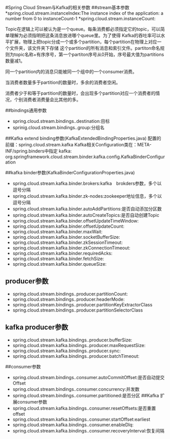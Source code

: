 #Spring Cloud Stream与Kafka的相关参数
##stream基本参数
*spring.cloud.stream.instanceIndex:The instance index of the application: a number from 0 to instanceCount-1
*spring.cloud.stream.instanceCount:
>     
Topic在逻辑上可以被认为是一个queue。每条消费都必须指定它的topic，可以简单理解为必须指明把这条消息放进哪个queue里。为了使得 Kafka的吞吐率可以水平扩展，物理上把topic分成一个或多个partition，每个partition在物理上对应一个文件夹，该文件夹下存储 这个partition的所有消息和索引文件。partiton命名规则为topic名称+有序序号，第一个partiton序号从0开始，序号最大值为partitions数量减1。
>
同一个partition内的消息只能被同一个组中的一个consumer消费。
>
当消费者数量多于partition的数量时，多余的消费者空闲。
>
消费者少于和等于partition的数量时，会出现多个partition对应一个消费者的情况，个别消费者消费量会比其他的多。


##bindings通用参数
* spring.cloud.stream.bindings.<channelName>.destination:目标
* sprinig.cloud.stream.bindings.<channelName>.group:分组名

##Kafka extend binding参数(KafkaExtendedBindingProperties.java)
配置的前缀：spring.cloud.stream.kafka
Kafka相关Configuration类在：META-INF/spring.binders中指定
kafka:\
org.springframework.cloud.stream.binder.kafka.config.KafkaBinderConfiguration

##kafka binder参数(KafkaBinderConfigurationProperties.java)
* spring.cloud.stream.kafka.binder.brokers:kafka　brokders参数，多个以逗号分隔
* spring.cloud.stream.kafka.binder.zk-nodes:zookeeper地址信息，多个以逗号分隔
* spring.cloud.stream.kafka.binder.autoAddPartitions:是否自动添加分区数
* spring.cloud.stream.kafka.binder.autoCreateTopics:是否自动创建Topic
* spring.cloud.stream.kafka.binder.offsetUpdateTimeWindow:
* spring.cloud.stream.kafka.binder.offsetUpdateCount:
* spring.cloud.stream.kafka.binder.maxWait:
* spring.cloud.stream.kafka.binder.socketBufferSize:
* spring.cloud.stream.kafka.binder.zkSessionTimeout:
* spring.cloud.stream.kafka.binder.zkConnectionTimeout:
* spring.cloud.stream.kafka.binder.requiredAcks:
* spring.cloud.stream.kafka.binder.fetchSize:
* spring.cloud.stream.kafka.binder.queueSize:


## producer参数
* spring.cloud.stream.bindings.<channelName>.producer.partitionCount:
* spring.cloud.stream.bindings.<channelName>.producer.headerMode:
* spring.cloud.stream.bindings.<channelName>.producer.partitionKeyExtractorClass
* spring.cloud.stream.bindings.<channelName>.producer.partitionSelectorClass

## kafka producer参数
* spring.cloud.stream.kafka.bindings.<channelName>.producer.bufferSize:
* spring.cloud.stream.kafka.bindings.<channelName>.producer.maxRequestSize:
* spring.cloud.stream.kafka.bindings.<channelName>.producer.sync:
* spring.cloud.stream.kafka.bindings.<channelName>.producer.batchTimeout:



##consumer参数
* spring.cloud.stream.bindings.<channelName>.consumer.autoCommitOffset:是否自动提交Offset
* spring.cloud.stream.bindings.<channelName>.consumer.concurrency:并发数
* spring.cloud.stream.bindings.<channelName>.consumer.partitioned:是否分区
##Kafka 扩展consumer参数
* spring.cloud.stream.kafka.bindings.<channelName>.consumer.resetOffsets:是否重置offset
* spring.cloud.stream.kafka.bindings.<channelName>.consumer.startOffset:earliest
* spring.cloud.stream.kafka.bindings.<channelName>.consumer.enableDlq:
* spring.cloud.stream.kafka.bindings.<channelName>.consumer.recoveryInterval:恢复间隔

